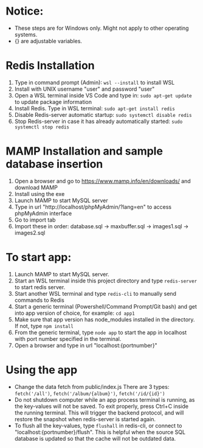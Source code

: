 # Notice:
- These steps are for Windows only. Might not apply to other operating systems.
- {} are adjustable variables.

# Redis Installation
1. Type in command prompt (Admin): `wsl --install` to install WSL
2. Install with UNIX username "user" and password "user"
3. Open a WSL terminal inside VS Code and type in: `sudo apt-get update` to update package information
4. Install Redis. Type in WSL terminal: `sudo apt-get install redis`
5. Disable Redis-server automatic startup: `sudo systemctl disable redis`
6. Stop Redis-server in case it has already automatically started: `sudo systemctl stop redis`

# MAMP Installation and sample database insertion
1. Open a browser and go to https://www.mamp.info/en/downloads/ and download MAMP
2. Install using the exe
3. Launch MAMP to start MySQL server
4. Type in url "http://localhost/phpMyAdmin/?lang=en" to access phpMyAdmin interface
5. Go to import tab
6. Import these in order: database.sql -> maxbuffer.sql -> images1.sql -> images2.sql

# To start app:
1. Launch MAMP to start MySQL server.
2. Start an WSL terminal inside this project directory and type `redis-server` to start redis server.
3. Start another WSL terminal and type `redis-cli` to manually send commands to Redis
3. Start a generic terminal (Powershell/Command Prompt/Git bash) and get into app version of choice, for example: `cd app1`
4. Make sure that app version has node_modules installed in the directory. If not, type `npm install`
4. From the generic terminal, type `node app` to start the app in localhost with port number specified in the terminal.
5. Open a browser and type in url "localhost:{portnumber}"

# Using the app
- Change the data fetch from public/index.js There are 3 types: `fetch('/all')`, `fetch('/album/{album}')`, `fetch('/id/{id}')`
- Do not shutdown computer while an app process terminal is running, as the key-values will not be saved. To exit properly, press Ctrl+C inside the running terminal. This will trigger the backend protocol, and will restore the snapshot when redis-server is started again.
- To flush all the key-values, type `flushall` in redis-cli, or connect to "localhost:{portnumber}/flush". This is helpful when the source SQL database is updated so that the cache will not be outdated data.
